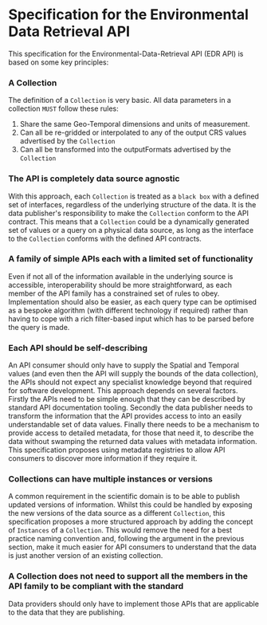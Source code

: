 # Specification for the Environmental Data Retrieval API

This specification for the Environmental-Data-Retrieval API (EDR API) is based on some key principles:

### A Collection

The definition of a `Collection` is very basic. All data parameters in a collection `MUST` follow these rules:

1. Share the same Geo-Temporal dimensions and units of measurement.
2. Can all be re-gridded or interpolated to any of the output CRS values advertised by the `Collection`
3. Can all be transformed into the outputFormats advertised by the `Collection`

### The API is completely data source agnostic

With this approach, each `Collection` is treated as a `black box` with a defined set of interfaces, regardless of the underlying structure of the data. It is the data publisher's responsibility to make the `Collection` conform to the API contract.  This means that a `Collection` could be a dynamically generated set of values or a query on a physical data source, as long as the interface to the `Collection` conforms with the defined API contracts. 

### A family of simple APIs each with a limited set of functionality

Even if not all of the information available in the underlying source is accessible, interoperability should be more straightforward, as each member of the API family has a constrained set of rules to obey.  Implementation should also be easier, as each query type can be optimised as a bespoke algorithm (with different technology if required) rather than having to cope with a rich filter-based input which has to be parsed before the query is made. 

### Each API should be self-describing

An API consumer should only have to supply the Spatial and Temporal values (and even then the API will supply the bounds of the data collection), the APIs should not expect any specialist knowledge beyond that required for software development. This approach depends on several factors. Firstly the APIs need to be simple enough that they can be described by standard API documentation tooling. Secondly the data publisher needs to transform the information that the API provides access to into an easily understandable set of data values. Finally there needs to be a mechanism to provide access to detailed metadata, for those that need it, to describe the data without swamping the returned data values with metadata information.  This specification proposes using metadata registries to allow API consumers to discover more information if they require it.

### Collections can have multiple instances or versions

A common requirement in the scientific domain is to be able to publish updated versions of information. Whilst this could be handled by exposing the new versions of the data source as a different `Collection`, this specification proposes a more structured approach by adding the concept of `Instances` of a `Collection`.  This would remove the need for a best practice naming convention and, following the argument in the previous section, make it much easier for API consumers to understand that the data is just another version of an existing collection.

### A Collection does not need to support all the members in the API family to be compliant with the standard

Data providers should only have to implement those APIs that are applicable to the data that they are publishing.





